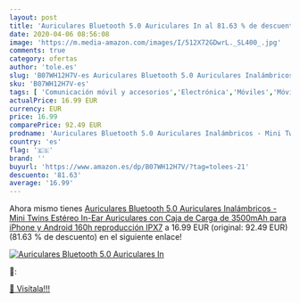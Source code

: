 ```yaml
---
layout: post
title: 'Auriculares Bluetooth 5.0 Auriculares In al 81.63 % de descuento'
date: 2020-04-06 08:56:08
image: 'https://m.media-amazon.com/images/I/512X72GDwrL._SL400_.jpg'
comments: true
category: ofertas
author: 'tole.es'
slug: 'B07WH12H7V-es Auriculares Bluetooth 5.0 Auriculares Inalámbricos - Mini...'
sku: 'B07WH12H7V-es'
tags: [ 'Comunicación móvil y accesorios','Electrónica','Móviles','Móviles y smartphones libres','iphone', ]
actualPrice: 16.99 EUR
currency: EUR
price: 16.99
comparePrice: 92.49 EUR
prodname: 'Auriculares Bluetooth 5.0 Auriculares Inalámbricos - Mini Twins Estéreo In-Ear Auriculares con Caja de Carga de 3500mAh para iPhone y Android  160h reproducción  IPX7'
country: 'es'
flag: '🇪🇸'
brand: ''
buyurl: 'https://www.amazon.es/dp/B07WH12H7V/?tag=tolees-21'
descuento: '81.63'
average: '16.99'
---
```


Ahora mismo tienes [Auriculares Bluetooth 5.0 Auriculares Inalámbricos - Mini Twins Estéreo In-Ear Auriculares con Caja de Carga de 3500mAh para iPhone y Android  160h reproducción  IPX7](https://www.amazon.es/dp/B07WH12H7V/?tag=tolees-21) a 16.99 EUR (original: 92.49 EUR) (81.63 %  de descuento) en el siguiente enlace!

[![Auriculares Bluetooth 5.0 Auriculares In](https://m.media-amazon.com/images/I/512X72GDwrL._SL400_.jpg)](https://www.amazon.es/dp/B07WH12H7V/?tag=tolees-21)

🔎:


[🛒 Visítala!!!](https://www.amazon.es/dp/B07WH12H7V/?tag=tolees-21)
